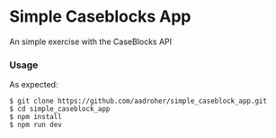 # Simple Caseblocks App
An simple exercise with the CaseBlocks API

### Usage
As expected:
````
$ git clone https://github.com/aadroher/simple_caseblock_app.git
$ cd simple_caseblock_app
$ npm install
$ npm run dev
````
